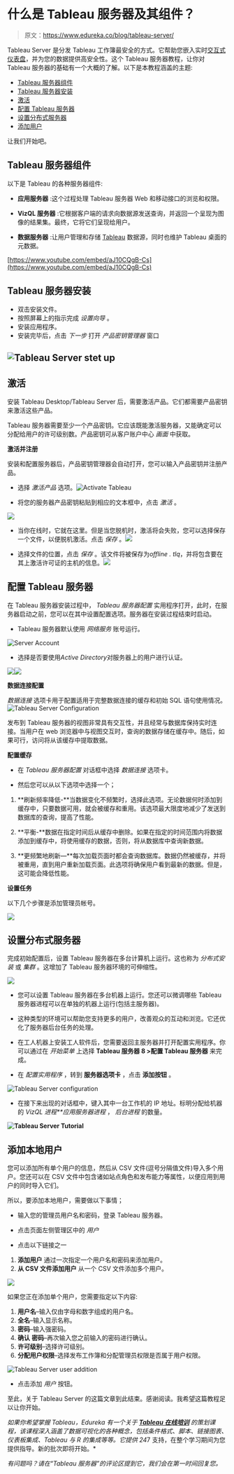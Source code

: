 # 什么是 Tableau 服务器及其组件？

> 原文：<https://www.edureka.co/blog/tableau-server/>

Tableau Server 是分发 Tableau 工作簿最安全的方式。它帮助您嵌入实时[交互式仪表盘](https://www.edureka.co/blog/tableau-dashboards/)，并为您的数据提供高安全性。这个 Tableau 服务器教程，让你对 Tableau 服务器的基础有一个大概的了解。以下是本教程涵盖的主题:

*   [Tableau 服务器组件](#components)
*   [Tableau 服务器安装](#installation)
*   [激活](#activation)
*   [配置 Tableau 服务器](#configuring)
*   [设置分布式服务器](#distributed-servers)
*   [添加用户](#adding-users)

让我们开始吧。

## **Tableau 服务器组件**

以下是 Tableau 的各种服务器组件:

*   **应用服务器** :这个过程处理 Tableau 服务器 Web 和移动接口的浏览和权限。

*   **VizQL 服务器** :它根据客户端的请求向数据源发送查询，并返回一个呈现为图像的结果集。最终，它将它们呈现给用户。

*   **数据服务器** :让用户管理和存储 [Tableau](https://www.edureka.co/blog/what-is-tableau/) 数据源，同时也维护 Tableau 桌面的元数据。

[https://www.youtube.com/embed/aJ10CQgB-Cs](https://www.youtube.com/embed/aJ10CQgB-Cs)

## **Tableau 服务器安装**

*   双击安装文件。
*   按照屏幕上的指示完成 *设置向导* 。
*   安装应用程序。
*   安装完毕后，点击 *下一步* 打开 *产品密钥管理器* 窗口

## **![Tableau Server stet up](img/576569b1fc8538254b8870c442da26c7.png)**

## **激活**

安装 Tableau Desktop/Tableau Server 后，需要激活产品。它们都需要产品密钥来激活这些产品。

Tableau 服务器需要至少一个产品密钥。它应该既能激活服务器，又能确定可以分配给用户的许可级别数。产品密钥可从客户账户中心 *画面* 中获取。

**激活并注册**

安装和配置服务器后，产品密钥管理器会自动打开，您可以输入产品密钥并注册产品。

*   选择 *激活产品* 选项。![Activate Tableau](img/7d468d3b4e9e1acb0322ef8e36ac9fc1.png)

*   将您的服务器产品密钥粘贴到相应的文本框中，点击 *激活* 。

![](img/07aac277a6c4d22883f94dccf38e0847.png)

*   当你在线时，它就在这里。但是当您脱机时，激活将会失败，您可以选择保存一个文件，以便脱机激活。点击 *保存* 。![](img/2b20b5c818a27eb8e13433e8c130a6f2.png)

*   选择文件的位置，点击 *保存* 。该文件将被保存为*offline . tlq*，并将包含要在其上激活许可证的主机的信息。![](img/fdd42fde362b5499cfc83f5d42f9a3db.png)

## **配置 Tableau 服务器**

在 Tableau 服务器安装过程中， *Tableau 服务器配置* 实用程序打开，此时，在服务器启动之前，您可以在其中设置配置选项。服务器在安装过程结束时启动。

*   Tableau 服务器默认使用 *网络服务* 账号运行。

![Server Account](img/23ad9221af3749a9bfb19bb967d0e2f0.png)

*   选择是否要使用*Active Directory*对服务器上的用户进行认证。

![](img/2e1918c16ce9194f927893723aaf069d.png)![](img/11596c898ac47a38721a00b6a282be1e.png)

**数据连接配置**

*数据连接* 选项卡用于配置适用于完整数据连接的缓存和初始 SQL 语句使用情况。![Tableau Server Configuration](img/252a4cfa22cf382562e4865fa996a119.png)

发布到 Tableau 服务器的视图非常具有交互性，并且经常与数据库保持实时连接。当用户在 web 浏览器中与视图交互时，查询的数据存储在缓存中。随后，如果可行，访问将从该缓存中提取数据。

**配置缓存**

*   在 *Tableau 服务器配置* 对话框中选择 *数据连接* 选项卡。

*   然后您可以从以下选项中选择一个；

1.  **刷新频率降低-**当数据变化不频繁时，选择此选项。无论数据何时添加到缓存中，只要数据可用，就会被缓存和重用。该选项最大限度地减少了发送到数据库的查询，提高了性能。

2.  **平衡-**数据在指定时间后从缓存中删除。如果在指定的时间范围内将数据添加到缓存中，将使用缓存的数据，否则，将从数据库中查询新数据。

3.  **更频繁地刷新—**每次加载页面时都会查询数据库。数据仍然被缓存，并将被重用，直到用户重新加载页面。此选项将确保用户看到最新的数据。但是，这可能会降低性能。

**设置任务**

以下几个步骤是添加管理员帐号。

![](img/0b41465d87836ef6b6dcf2f6bd450d0c.png)

## **设置分布式服务器**

完成初始配置后，设置 Tableau 服务器在多台计算机上运行。这也称为 *分布式安装* 或 *集群* 。这增加了 Tableau 服务器环境的可伸缩性。

![](img/e5078e8e11e2b32a7762f8e675da4536.png)

*   您可以设置 Tableau 服务器在多台机器上运行。您还可以微调哪些 Tableau 服务器进程可以在单独的机器上运行(包括主服务器)。

*   这种类型的环境可以帮助您支持更多的用户，改善观众的互动和浏览。它还优化了服务器后台任务的处理。

*   在工人机器上安装工人软件后，您需要返回主服务器并打开配置实用程序。你可以通过在 *开始菜单* 上选择 **Tableau 服务器 8 >配置 Tableau 服务器** 来完成。

*   在 *配置实用程序* ，转到 **服务器选项卡** ，点击 **添加按钮** 。

![Tableau Server configuration](img/ac884d73401bae634a0ae48d17dd8f40.png)

*   在接下来出现的对话框中，键入其中一台工作机的 IP 地址。标明分配给机器的 *VizQL 进程**应用服务器进程* ， *后台进程* 的数量。

**![Tableau Server Tutorial](img/25a45b6284e674d66e055d9fbecf9c03.png)**

## **添加本地用户**

您可以添加所有单个用户的信息，然后从 CSV 文件(逗号分隔值文件)导入多个用户。您还可以在 CSV 文件中包含诸如站点角色和发布能力等属性，以便应用到用户的同时导入它们。

所以，要添加本地用户，需要做以下事情；

*   输入您的管理员用户名和密码，登录 Tableau 服务器。
*   点击页面左侧管理区中的 *用户*

*   点击以下链接之一

1.  **添加用户** 通过一次指定一个用户名和密码来添加用户。
2.  **从 CSV 文件添加用户** 从一个 CSV 文件添加多个用户。

![](img/3d266916def2c0f5f7a61dcc47144063.png)

如果您正在添加单个用户，您需要指定以下内容:

1.  **用户名**–输入仅由字母和数字组成的用户名。
2.  **全名**–输入显示名称。
3.  **密码**–输入强密码。
4.  **确认** **密码**–再次输入您之前输入的密码进行确认。
5.  **许可级别**–选择许可级别。
6.  **分配用户权限**–选择发布工作簿和分配管理员权限是否属于用户权限。

![Tableau Server user addition](img/7858f9e45ed32929014054a7a0ef6be1.png)

*   点击添加 *用户* 按钮。

至此，关于 Tableau Server 的这篇文章到此结束。感谢阅读。我希望这篇教程足以让你开始。

*如果你希望掌握 Tableau，Edureka 有一个关于 **[Tableau 在线培训](https://www.edureka.co/tableau-certification-training)** 的策划课程，该课程深入涵盖了数据可视化的各种概念，包括条件格式、脚本、链接图表、仪表板集成、Tableau 与 R 的集成等等。它提供 24*7 支持，在整个学习期间为您提供指导。新的批次即将开始。*

*有问题吗？请在“Tableau 服务器”的评论区提到它，我们会在第一时间回复您。*